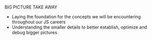 BIG PICTURE TAKE AWAY 
- Laying the foundation for the concepts we will be encountering throughout our JS careers
- Understanding the smaller details to better establish, optimize and debug bigger pictures 
